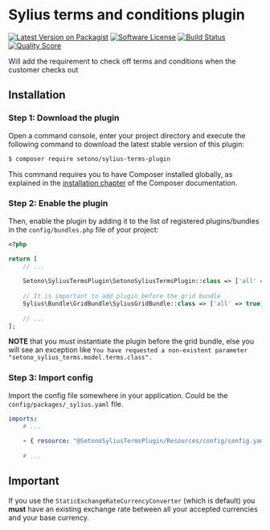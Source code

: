 # Sylius terms and conditions plugin

[![Latest Version on Packagist][ico-version]][link-packagist]
[![Software License][ico-license]](LICENSE)
[![Build Status][ico-travis]][link-travis]
[![Quality Score][ico-code-quality]][link-code-quality]

Will add the requirement to check off terms and conditions when the customer checks out

## Installation


### Step 1: Download the plugin

Open a command console, enter your project directory and execute the following command to download the latest stable version of this plugin:

```bash
$ composer require setono/sylius-terms-plugin
```

This command requires you to have Composer installed globally, as explained in the [installation chapter](https://getcomposer.org/doc/00-intro.md) of the Composer documentation.


### Step 2: Enable the plugin

Then, enable the plugin by adding it to the list of registered plugins/bundles
in the `config/bundles.php` file of your project:

```php
<?php

return [
    // ...
    
    Setono\SyliusTermsPlugin\SetonoSyliusTermsPlugin::class => ['all' => true],
    
    // It is important to add plugin before the grid bundle
    Sylius\Bundle\GridBundle\SyliusGridBundle::class => ['all' => true],
    
    // ...
];
```

**NOTE** that you must instantiate the plugin before the grid bundle, else you will see an exception like `You have requested a non-existent parameter "setono_sylius_terms.model.terms.class".`

### Step 3: Import config
Import the config file somewhere in your application. Could be the `config/packages/_sylius.yaml` file.

```yaml
imports:
    # ...
    
    - { resource: "@SetonoSyliusTermsPlugin/Resources/config/config.yaml" }
    
    # ...
```

## Important
If you use the `StaticExchangeRateCurrencyConverter` (which is default) you **must** have an existing exchange rate between all your accepted currencies and your base currency.

[ico-version]: https://img.shields.io/packagist/v/setono/sylius-terms-plugin.svg?style=flat-square
[ico-license]: https://img.shields.io/badge/license-MIT-brightgreen.svg?style=flat-square
[ico-travis]: https://img.shields.io/travis/Setono/SyliusTermsPlugin/master.svg?style=flat-square
[ico-code-quality]: https://img.shields.io/scrutinizer/g/Setono/SyliusTermsPlugin.svg?style=flat-square

[link-packagist]: https://packagist.org/packages/setono/sylius-terms-plugin
[link-travis]: https://travis-ci.org/Setono/SyliusTermsPlugin
[link-code-quality]: https://scrutinizer-ci.com/g/Setono/SyliusTermsPlugin
